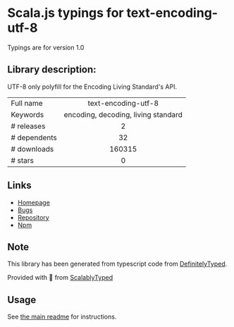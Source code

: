 
# Scala.js typings for text-encoding-utf-8

Typings are for version 1.0

## Library description:
UTF-8 only polyfill for the Encoding Living Standard's API.

|                    |                 |
| ------------------ | :-------------: |
| Full name          | text-encoding-utf-8 |
| Keywords           | encoding, decoding, living standard |
| # releases         | 2 |
| # dependents       | 32 |
| # downloads        | 160315 |
| # stars            | 0 |

## Links
- [Homepage](https://github.com/arv/text-encoding-utf-8)
- [Bugs](https://github.com/arv/text-encoding-utf-8/issues)
- [Repository](https://github.com/arv/text-encoding-utf-8)
- [Npm](https://www.npmjs.com/package/text-encoding-utf-8)
    


## Note
This library has been generated from typescript code from [DefinitelyTyped](https://definitelytyped.org).

Provided with :purple_heart: from [ScalablyTyped](https://github.com/oyvindberg/ScalablyTyped)

## Usage
See [the main readme](../../readme.md) for instructions.



